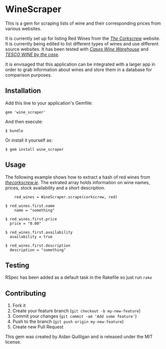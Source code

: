 # WineScraper

This is a gem for scraping lists of wine and their corresponding prices from various websites.

It is currently set up for listing Red Wines from the [*The Corkscrew*](http://www.thecorkscrew.ie/) website. It is currently being edited to list different types of wines and use different source websites.  It has been tested with [*Cases Wine Warehouse*](http://www.cases.ie/) and [*TESCO WINE by the case*](http://www.tesco.com/wine/).

It is envisaged that this application can be integrated with a larger app in order to grab information about wines and store them in a database for comparison purposes.

## Installation

Add this line to your application's Gemfile:

    gem 'wine_scraper'

And then execute:

    $ bundle

Or install it yourself as:

    $ gem install wine_scraper

## Usage

The following example shows how to extract a hash of red wines from [*thecorkscrew.ie*](http://www.thecorkscrew.ie/). The extrated array holds information on wine names, prices, stock availability and a short description.

		red_wines = WineScraper.scrape(corkscrew, red)

    $ red_wines.first.name
  		name = "something"

    $ red_wines.first.price
      price = "0.00"

    $ red_wines.first.availability
      availability = true

    $ red_wines.first.description
      description = "something"


## Testing

RSpec has been added as a default task in the Rakefile so just run `rake`


## Contributing

1. Fork it
2. Create your feature branch (`git checkout -b my-new-feature`)
3. Commit your changes (`git commit -am 'Add some feature'`)
4. Push to the branch (`git push origin my-new-feature`)
5. Create new Pull Request

This gem was created by Aidan Quilligan and is released under the MIT license.